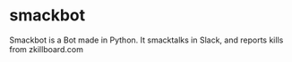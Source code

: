 # smackbot
Smackbot is a Bot made in Python. It smacktalks in Slack, and reports kills from zkillboard.com